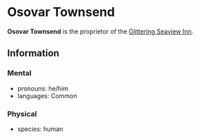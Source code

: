 # Osovar Townsend

**Osovar Townsend** is the proprietor of the [Glittering Seaview Inn](../cape-bec/glittering-seaview-inn.md).

## Information

### Mental

- pronouns: he/him
- languages: Common

### Physical

- species: human
